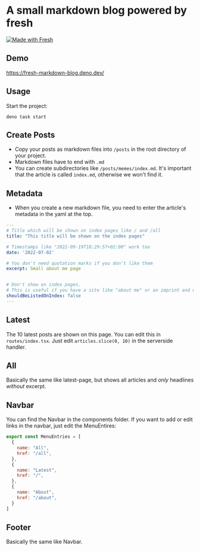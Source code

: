 # A small markdown blog powered by fresh
[![Made with Fresh](https://fresh.deno.dev/fresh-badge.svg)](https://fresh.deno.dev)

## Demo
https://fresh-markdown-blog.deno.dev/

## Usage

Start the project:

```
deno task start
```


## Create Posts

- Copy your posts as markdown files into `/posts` in the root directory of your project.
- Markdown files have to end with `.md`
- You can create subdirectories like `/posts/memes/index.md`. It's important that the article is called `index.md`, otherwise we won't find it.

## Metadata
- When you create a new markdown file, you need to enter the article's metadata in the yaml at the top.

```yaml
---
# Title which will be shown on index pages like / and /all
title: "This title will be shown on the index pages"

# Timestamps like "2022-09-19T18:29:57+02:00" work too
date: '2022-07-02'

# You don't need quotation marks if you don't like them
excerpt: Small about me page


# Don't show on index pages.
# This is useful if you have a site like "about me" or an imprint and want to link to it in the navbar / footer
shouldBeListedOnIndex: false
---
```

## Latest

The 10 latest posts are shown on this page. You can edit this in `routes/index.tsx`. Just edit `articles.slice(0, 10)` in the serverside handler.

## All

Basically the same like latest-page, but shows all articles and *only* headlines *without* excerpt.

## Navbar
You can find the Navbar in the components folder. If you want to add or edit links in the navbar, just edit the MenuEntires:
```javascript
export const MenuEntries = [
  {
    name: "All",
    href: "/all",
  },
  {
    name: "Latest",
    href: "/",
  },
  {
    name: "About",
    href: "/about",
  }
]
```

## Footer

Basically the same like Navbar.

